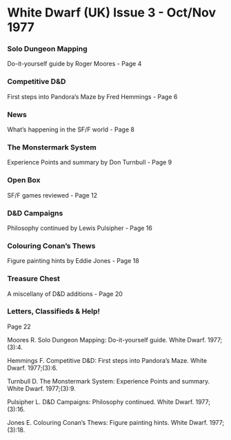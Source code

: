 # White Dwarf (UK) Issue 3 - Oct/Nov 1977

### Solo Dungeon Mapping
Do-it-yourself guide by Roger Moores - Page 4

### Competitive D&D
First steps into Pandora’s Maze by Fred Hemmings - Page 6

### News
What’s happening in the SF/F world - Page 8

### The Monstermark System
Experience Points and summary by Don Turnbull - Page 9

### Open Box
SF/F games reviewed - Page 12

### D&D Campaigns
Philosophy continued by Lewis Pulsipher - Page 16

### Colouring Conan’s Thews
Figure painting hints by Eddie Jones - Page 18

### Treasure Chest
A miscellany of D&D additions - Page 20

### Letters, Classifieds & Help!
Page 22

Moores R. Solo Dungeon Mapping: Do-it-yourself guide. White Dwarf. 1977;(3):4.

Hemmings F. Competitive D&D: First steps into Pandora’s Maze. White Dwarf. 1977;(3):6.

Turnbull D. The Monstermark System: Experience Points and summary. White Dwarf. 1977;(3):9.

Pulsipher L. D&D Campaigns: Philosophy continued. White Dwarf. 1977;(3):16.

Jones E. Colouring Conan’s Thews: Figure painting hints. White Dwarf. 1977;(3):18.